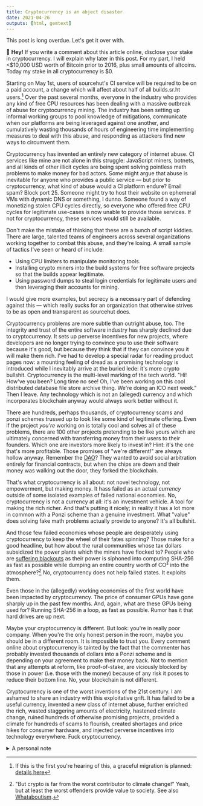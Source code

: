 ```yaml
---
title: Cryptocurrency is an abject disaster
date: 2021-04-26
outputs: [html, gemtext]
---
```


This post is long overdue. Let's get it over with.

<div class="alert alert-danger">
  🛑 <strong>Hey!</strong> If you write a comment about this article online,
  disclose your stake in cryptocurrency. I will explain why later in this post.
  For my part, I held &lt;$10,000 USD worth of Bitcoin prior to 2016, plus small
  amounts of altcoins. Today my stake in all cryptocurrency is $0.
</div>

Starting on May 1st, users of sourcehut's CI service will be required to be on a
paid account, a change which will affect about half of all builds.sr.ht
users.[^1] Over the past several months, everyone in the industry who provides
any kind of free CPU resources has been dealing with a massive outbreak of abuse
for cryptocurrency mining. The industry has been setting up informal working
groups to pool knowledge of mitigations, communicate when our platforms are
being leveraged against one another, and cumulatively wasting thousands of hours
of engineering time implementing measures to deal with this abuse, and
responding as attackers find new ways to circumvent them.

[^1]: If this is the first you're hearing of this, a graceful migration is planned: [details here](https://man.sr.ht/ops/builds.sr.ht-migration.md)

Cryptocurrency has invented an entirely new category of internet abuse. CI
services like mine are not alone in this struggle: JavaScript miners, botnets,
and all kinds of other illicit cycles are being spent solving pointless math
problems to make money for bad actors. Some might argue that abuse is inevitable
for anyone who provides a public service &mdash; but prior to cryptocurrency,
what kind of abuse would a CI platform endure? Email spam? Block port 25.
Someone might try to host their website on ephemeral VMs with dynamic DNS or
something, I dunno. Someone found a way of monetizing stolen CPU cycles
directly, so everyone who offered free CPU cycles for legitimate use-cases is
now unable to provide those services. If not for cryptocurrency, these services
would still be available.

Don't make the mistake of thinking that these are a bunch of script kiddies.
There are large, talented teams of engineers across several organizations
working together to combat this abuse, and they're losing. A small sample of
tactics I've seen or heard of include:

- Using CPU limiters to manipulate monitoring tools.
- Installing crypto miners into the build systems for free software projects so
  that the builds appear legitimate.
- Using password dumps to steal login credentials for legitimate users and then
  leveraging their accounts for mining.

I would give more examples, but secrecy is a necessary part of defending against
this &mdash; which really sucks for an organization that otherwise strives to be
as open and transparent as sourcehut does.

Cryptocurrency problems are more subtle than outright abuse, too. The integrity
and trust of the entire software industry has sharply declined due to
cryptocurrency. It sets up perverse incentives for new projects, where
developers are no longer trying to convince you to use their software because
it's good, but because they think that if they can convince you it will make
them rich. I've had to develop a special radar for reading product pages now: a
mounting feeling of dread as a promising technology is introduced while I
inevitably arrive at the buried lede: it's more crypto bullshit. Cryptocurrency
is the multi-level marking of the tech world. "Hi! How've you been? Long time no
see! Oh, I've been working on this cool distributed database file store archive
thing. We're doing an ICO next week." Then I leave. Any technology which is not
an (alleged) currency and which incorporates blockchain anyway would always work
better without it.

There are hundreds, perhaps thousands, of cryptocurrency scams and ponzi schemes
trussed up to look like some kind of legitimate offering. Even if the project
*you're* working on is totally cool and solves all of these problems, there
are 100 other projects pretending to be like yours which are ultimately
concerned with transferring money from their users to their founders. Which
one are investors more likely to invest in? Hint: it's the one that's more
profitable. Those promises of "we're different!" are always hollow anyway.
Remember the [DAO][DAO]? They wanted to avoid social arbitration entirely for
financial contracts, but when the chips are down and their money was walking out
the door, they forked the blockchain.

[DAO]: https://en.wikipedia.org/wiki/The_DAO_(organization)

That's what cryptocurrency is all about: not novel technology, not empowerment,
but making money. It hass failed as an actual *currency* outside of some
isolated examples of failed national economies. No, cryptocurrency is not a
currency at all: it's an investment vehicle. A tool for making the rich richer.
And that's putting it nicely; in reality it has a lot more in common with a
Ponzi scheme than a genuine investment. What "value" does solving fake math
problems actually provide to anyone? It's all bullshit.

And those few failed economies whose people are desperately using cryptocurrency
to keep the wheel of their fates spinning? Those make for a good headline, but
how about the rural communities whose tax dollars subsidized the power plants
which the miners have flocked to? People who are [suffering blackouts][blackouts]
as their power is siphoned into computing SHA-256 as fast as possible while
dumping an entire country worth of CO² into the atmosphere?[^2] No,
cryptocurrency does not help failed states. It exploits them.

[^2]: "But crypto is far from the worst contributor to climate change!" Yeah, but at least the worst offenders provide value to society. See also [Whataboutism](https://en.wikipedia.org/wiki/Whataboutism).

[blackouts]: https://www.rferl.org/a/bitcoin-blackouts-russian-cryptocurrency-miners-minting-millions-sucking-abkhazia-electricity-grid-dry/30968307.html

Even those in the (allegedly) working economies of the first world have been
impacted by cryptocurrency. The price of consumer GPUs have gone sharply up in
the past few months. And, again, what are these GPUs being used for? Running
SHA-256 in a loop, as fast as possible. Rumor has it that hard drives are up
next.

Maybe your cryptocurrency is different. But look: you're in really poor company.
When you're the only honest person in the room, maybe you should be in a
different room. It is impossible to trust you. Every comment online about
cryptocurrency is tainted by the fact that the commenter has probably invested
thousands of dollars into a Ponzi scheme and is depending on your agreement to
make their money back. Not to mention that any attempts at reform, like
proof-of-stake, are viciously blocked by those in power (i.e. those with the
money) because of any risk it poses to reduce their bottom line. No, your
blockchain is not different.

Cryptocurrency is one of the worst inventions of the 21st century. I am ashamed
to share an industry with this exploitative grift. It has failed to be a useful
currency, invented a new class of internet abuse, further enriched the rich,
wasted staggering amounts of electricity, hastened climate change, ruined
hundreds of otherwise promising projects, provided a climate for hundreds of
scams to flourish, created shortages and price hikes for consumer hardware, and
injected perverse incentives into technology everywhere. Fuck cryptocurrency.

<details>
  <summary>A personal note</summary>
  <p>
  This rant has been a long time coming and is probably one of the most
  justified expressions of anger I've written for this blog yet. However, it
  will probably be the last one.

  <p>
  I realize that my blog has been a source of a lot of negativity in the past,
  and I regret how harsh I've been with some of the projects I've criticised. I
  will make my arguments by example going forward: if I think we can do better,
  I'll do it better, instead of criticising those who are just earnestly trying
  their best.

  <p>
  Thanks for reading 🙂 Let's keep making the software world a better place.
</details>
